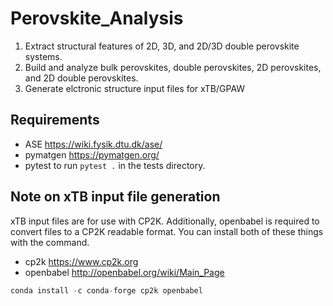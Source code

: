 # Perovskite_Analysis
1) Extract structural features of 2D, 3D, and 2D/3D double perovskite systems.
2) Build and analyze bulk perovskites, double perovskites, 2D perovskites, and 2D double perovskites.
3) Generate elctronic structure input files for xTB/GPAW

## Requirements
- ASE https://wiki.fysik.dtu.dk/ase/
- pymatgen https://pymatgen.org/
- pytest to run ```pytest .``` in the tests directory.


## Note on xTB input file generation
xTB input files are for use with CP2K. Additionally, openbabel is required to
convert files to a CP2K readable format. You can install both of these things
with the command.
 - cp2k https://www.cp2k.org
 - openbabel http://openbabel.org/wiki/Main_Page
 
```python
conda install -c conda-forge cp2k openbabel
```
